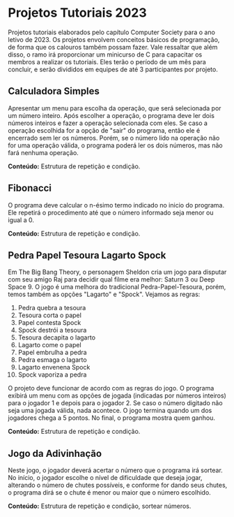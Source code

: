 # Projetos Tutoriais 2023

Projetos tutoriais elaborados pelo capítulo Computer Society para o ano letivo de 2023. Os projetos envolvem conceitos básicos de programação, de forma que os calouros também possam fazer. Vale ressaltar que além disso, o ramo irá proporcionar um minicurso de C para capacitar os membros a realizar os tutoriais.
Eles terão o período de um mês para concluir, e serão divididos em equipes de até 3 participantes por projeto.

## Calculadora Simples

Apresentar um menu para escolha da operação, que será selecionada por um número inteiro. Após escolher a operação, o programa deve ler dois números inteiros e fazer a operação selecionada com eles. Se caso a operação escolhida for a opção de "sair" do programa, então ele é encerrado sem ler os números. Porém, se o número lido na operação não for uma operação válida, o programa poderá ler os dois números, mas não fará nenhuma operação.

**Conteúdo:** Estrutura de repetição e condição.

## Fibonacci

O programa deve calcular o n-ésimo termo indicado no inicio do programa. Ele repetirá o procedimento até que o número informado seja menor ou igual a 0.

**Conteúdo:** Estrutura de repetição e condição.

## Pedra Papel Tesoura Lagarto Spock

Em The Big Bang Theory, o personagem Sheldon cria um jogo para disputar com seu amigo Raj para decidir qual filme era melhor: Saturn 3 ou Deep Space 9. O jogo é uma melhora do tradicional Pedra-Papel-Tesoura, porém, temos também as opções "Lagarto" e "Spock". Vejamos as regras:

1. Pedra quebra a tesoura
2. Tesoura corta o papel
3. Papel contesta Spock
4. Spock destrói a tesoura
5. Tesoura decapita o lagarto
6. Lagarto come o papel
7. Papel embrulha a pedra
8. Pedra esmaga o lagarto
9. Lagarto envenena Spock
10. Spock vaporiza a pedra

O projeto deve funcionar de acordo com as regras do jogo. O programa exibirá um menu com as opções de jogada (indicadas por números inteiros) para o jogador 1 e depois para o jogador 2. Se caso o número digitado não seja uma jogada válida, nada acontece. O jogo termina quando um dos jogadores chega a 5 pontos. No final, o programa mostra quem ganhou.

**Conteúdo:** Estrutura de repetição e condição.

## Jogo da Adivinhação

Neste jogo, o jogador deverá acertar o número que o programa irá sortear. No início, o jogador escolhe o nível de dificuldade que deseja jogar, alterando o número de chutes possíveis, e conforme for dando seus chutes, o programa dirá se o chute é menor ou maior que o número escolhido.

**Conteúdo:** Estrutura de repetição e condição, sortear números.